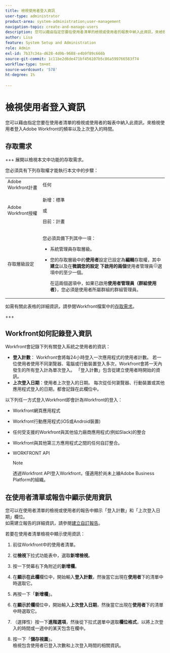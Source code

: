 ```yaml
---
title: 檢視使用者登入資訊
user-type: administrator
product-area: system-administration;user-management
navigation-topic: create-and-manage-users
description: 您可以藉由指定您要在使用者清單的檢視或使用者的報表中納入此資訊，來檢視使用者登入Workfront的頻率以及上次登入的時間。
author: Lisa
feature: System Setup and Administration
role: Admin
exl-id: 7b37c34a-d628-4d9b-9688-e4b9f89c666b
source-git-commit: 1c11be2d6de471bf456107b5c86a599766583f74
workflow-type: tm+mt
source-wordcount: '578'
ht-degree: 1%

---
```


# 檢視使用者登入資訊

您可以藉由指定您要在使用者清單的檢視或使用者的報表中納入此資訊，來檢視使用者登入Adobe Workfront的頻率以及上次登入的時間。

## 存取需求

+++ 展開以檢視本文中功能的存取需求。

您必須具有下列存取權才能執行本文中的步驟：

<table style="table-layout:auto"> 
 <col> 
 <col> 
 <tbody> 
  <tr> 
   <td role="rowheader">Adobe Workfront計畫</td> 
   <td>任何</td> 
  </tr> 
  <tr> 
   <td role="rowheader">Adobe Workfront授權</td> 
   <td><p>新增：標準</p><p>或</p><p>目前：計畫</p></td> 
  </tr> 
  <tr> 
   <td role="rowheader">存取層級設定</td> 
   <td> <p>您必須具備下列其中一項：</p> 
    <ul> 
     <li> <p>系統管理員存取層級。 </li> 
     <li> <p>您的存取層級中的<b>使用者</b>設定已設定為<b>編輯</b>存取權，其中<b>建立</b>以及在<b>微調您的設定</b> <b>下啟用的兩個</b>使用者管理員<img src="assets/gear-icon-in-access-levels.png">選項中的至少一個。 </p> <p>在這兩個選項中，如果已啟用<b>使用者管理員（群組使用者）</b>，您必須是使用者所屬群組的群組管理員。</p> </li> 
    </ul> </td> 
  </tr> 
 </tbody> 
</table>

如需有關此表格的詳細資訊，請參閱Workfront檔案中的[存取需求](/help/quicksilver/administration-and-setup/add-users/access-levels-and-object-permissions/access-level-requirements-in-documentation.md)。

+++

## Workfront如何記錄登入資訊

Workfront會記錄下列有關登入系統之使用者的資訊：

* **登入計數**： Workfront會將每24小時登入一次應用程式的使用者計數。 若一位使用者使用不同瀏覽器、電腦或行動裝置登入多次，Workfront會將一天內發生的所有登入計為單次登入。 「登入計數」包含從建立使用者時開始的資訊。
* **上次登入日期**：使用者上次登入的日期。 每次從任何瀏覽器、行動裝置或其他應用程式登入的日期，都會記錄在此欄位中。

以下列任一方式登入Workfront即會計為Workfront的登入：

* Workfront網頁應用程式
* Workfront行動應用程式(iOS或Android裝置)
* 任何受支援的Workfront與其他協力廠商應用程式(例如Slack)的整合
* Workfront與其他第三方應用程式之間的任何自訂整合。
* WORKFRONT API

  >[!NOTE]
  >
  >透過Workfront API登入Workfront，僅適用於尚未上線Adobe Business Platform的組織。

## 在使用者清單或報告中顯示使用資訊

您可以在使用者清單的檢視或使用者的報告中顯示「登入計數」和「上次登入日期」欄位。\
如需建立報告的詳細資訊，請參閱[建立自訂報告](../../../reports-and-dashboards/reports/creating-and-managing-reports/create-custom-report.md)。

若要在使用者清單檢視中顯示使用資訊：

1. 前往Workfront中的使用者清單。
1. 從&#x200B;**檢視**&#x200B;下拉式功能表中，選取&#x200B;**新增檢視**。

1. 按一下熒幕右下角附近的&#x200B;**新增欄**。
1. 在&#x200B;**顯示在此欄**&#x200B;欄位中，開始輸入&#x200B;**登入計數**，然後當它出現在&#x200B;**使用者**&#x200B;下的清單中時選取它。

1. 再按一下「**新增欄**」。
1. 在&#x200B;**顯示於欄**&#x200B;欄位中，開始輸入&#x200B;**上次登入日期**，然後當它出現在&#x200B;**使用者**&#x200B;下的清單中時選取它。

1. （選擇性）按一下&#x200B;**進階選項**，然後從下拉式選單中選取&#x200B;**欄位格式**，以將上次登入的時間或一週中的某天包含在欄中。

1. 按一下「**儲存視圖**」。\
   檢視包含使用者已登入次數和上次登入時間的相關資訊。
